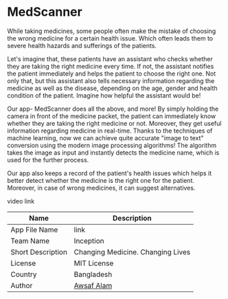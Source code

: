 # MedScanner
While taking medicines, some people often make the mistake of choosing the wrong medicine for a certain health issue. Which often leads them to severe health hazards and sufferings of the patients. 

Let's imagine that, these patients have an assistant who checks whether they are taking the right medicine every time. If not, the assistant notifies the patient immediately and helps the patient to choose the right one. Not only that, but this assistant also tells necessary information regarding the medicine as well as the disease, depending on the age, gender and health condition of the patient. Imagine how helpful the assistant would be!
 
Our app- MedScanner does all the above, and more! By simply holding the camera in front of the medicine packet, the patient can immediately know whether they are taking the right medicine or not. Moreover, they get useful information regarding medicine in real-time. Thanks to the techniques of machine learning, now we can achieve quite accurate "image to text" conversion using the modern image processing algorithms! The algorithm takes the image as input and instantly detects the medicine name, which is used for the further process.

Our app also keeps a record of the patient's health issues which helps it better detect whether the medicine is the right one for the patient. Moreover, in case of wrong medicines, it can suggest alternatives. 

video link


Name | Description
------------ | -------------
App File Name | link
Team Name | Inception
Short Description  | Changing Medicine. Changing Lives
License | MIT License
Country | Bangladesh
Author | [Awsaf Alam](https://github.com/AwsafAlam)

